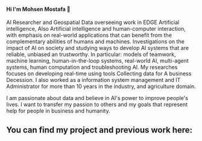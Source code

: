 #### Hi I'm Mohsen Mostafa 👋

AI Researcher and Geospatial Data overseeing work in EDGE Artificial intelligence, Also Artificial intelligence and human-computer interaction, with emphasis on real-world applications that can benefit from the complementary abilities of humans and machines. Investigations on the impact of AI on society and studying ways to develop AI systems that are reliable, unbiased an trustworthy. In particular: models of teamwork, machine learning, human-in-the-loop systems, real-world AI, multi-agent systems, human computation and troubleshooting AI. My researches focuses on developing real-time using tools Collecting data for A business Decession. I also worked as a information system management and IT Administrator for more than 10 years in the industry, and agriculture domain.

I am passionate about data and believe in AI's power to improve people's lives. I want to transfer my passion to others and my goals that represent help for people in business and humanity.

## You can find my project and previous work here:
